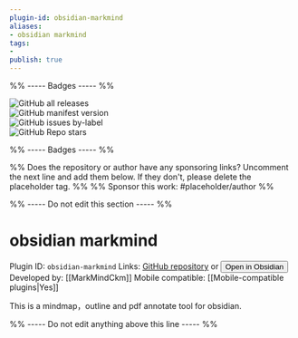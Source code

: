 ```yaml
---
plugin-id: obsidian-markmind
aliases:
- obsidian markmind
tags: 
- 
publish: true
---
```


%% ----- Badges ----- %%

![GitHub all releases](https://img.shields.io/github/downloads/MarkMindCkm/obsidian-markmind/total?color=573E7A&logo=github&style=for-the-badge)   
![GitHub manifest version](https://img.shields.io/github/manifest-json/v/MarkMindCkm/obsidian-markmind?color=573E7A&logo=github&style=for-the-badge)   
![GitHub issues by-label](https://img.shields.io/github/issues/MarkMindCkm/obsidian-markmind/help%20wanted?color=573E7A&logo=github&style=for-the-badge)   
![GitHub Repo stars](https://img.shields.io/github/stars/MarkMindCkm/obsidian-markmind?color=573E7A&logo=github&style=for-the-badge)

%% ----- Badges ----- %%

%% Does the repository or author have any sponsoring links? Uncomment the next line and add them below. If they don't, please delete the placeholder tag. %%
%% Sponsor this work: #placeholder/author %%

%% ----- Do not edit this section ----- %%

# obsidian markmind

Plugin ID: `obsidian-markmind`
Links: [GitHub repository](https://github.com/MarkMindCkm/obsidian-markmind) or [<button id=HH>Open in Obsidian</button>](obsidian://goto-plugin?id=obsidian-markmind)
Developed by: [[MarkMindCkm]]
Mobile compatible: [[Mobile-compatible plugins|Yes]]

This is a mindmap，outline and pdf annotate tool for obsidian.

%% ----- Do not edit anything above this line ----- %% 
